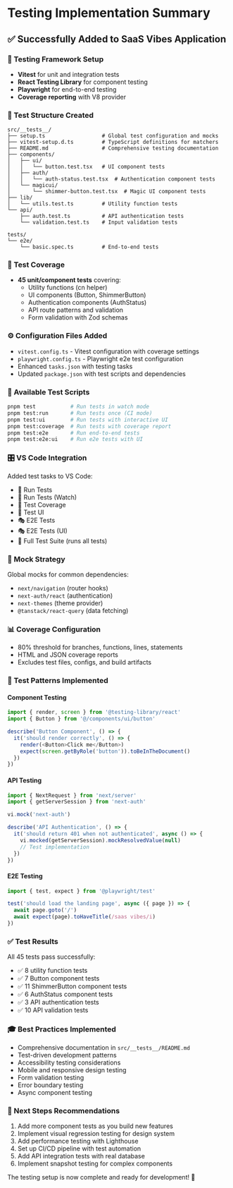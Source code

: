 # Testing Implementation Summary

## ✅ Successfully Added to SaaS Vibes Application

### 🧪 Testing Framework Setup
- **Vitest** for unit and integration tests
- **React Testing Library** for component testing  
- **Playwright** for end-to-end testing
- **Coverage reporting** with V8 provider

### 📁 Test Structure Created
```
src/__tests__/
├── setup.ts                  # Global test configuration and mocks
├── vitest-setup.d.ts         # TypeScript definitions for matchers
├── README.md                 # Comprehensive testing documentation
├── components/
│   ├── ui/
│   │   └── button.test.tsx   # UI component tests
│   ├── auth/
│   │   └── auth-status.test.tsx  # Authentication component tests
│   └── magicui/
│       └── shimmer-button.test.tsx  # Magic UI component tests
├── lib/
│   └── utils.test.ts         # Utility function tests
└── api/
    ├── auth.test.ts          # API authentication tests
    └── validation.test.ts    # Input validation tests

tests/
└── e2e/
    └── basic.spec.ts         # End-to-end tests
```

### 🎯 Test Coverage
- **45 unit/component tests** covering:
  - Utility functions (cn helper)
  - UI components (Button, ShimmerButton)
  - Authentication components (AuthStatus)
  - API route patterns and validation
  - Form validation with Zod schemas

### ⚙️ Configuration Files Added
- `vitest.config.ts` - Vitest configuration with coverage settings
- `playwright.config.ts` - Playwright e2e test configuration
- Enhanced `tasks.json` with testing tasks
- Updated `package.json` with test scripts and dependencies

### 🚀 Available Test Scripts
```bash
pnpm test           # Run tests in watch mode
pnpm test:run       # Run tests once (CI mode)
pnpm test:ui        # Run tests with interactive UI
pnpm test:coverage  # Run tests with coverage report
pnpm test:e2e       # Run end-to-end tests
pnpm test:e2e:ui    # Run e2e tests with UI
```

### 🎛️ VS Code Integration
Added test tasks to VS Code:
- 🧪 Run Tests
- 🧪 Run Tests (Watch)
- 🧪 Test Coverage
- 🧪 Test UI
- 🎭 E2E Tests
- 🎭 E2E Tests (UI)
- 🔬 Full Test Suite (runs all tests)

### 🔧 Mock Strategy
Global mocks for common dependencies:
- `next/navigation` (router hooks)
- `next-auth/react` (authentication)
- `next-themes` (theme provider)
- `@tanstack/react-query` (data fetching)

### 📊 Coverage Configuration
- 80% threshold for branches, functions, lines, statements
- HTML and JSON coverage reports
- Excludes test files, configs, and build artifacts

### 🧩 Test Patterns Implemented

#### Component Testing
```typescript
import { render, screen } from '@testing-library/react'
import { Button } from '@/components/ui/button'

describe('Button Component', () => {
  it('should render correctly', () => {
    render(<Button>Click me</Button>)
    expect(screen.getByRole('button')).toBeInTheDocument()
  })
})
```

#### API Testing
```typescript
import { NextRequest } from 'next/server'
import { getServerSession } from 'next-auth'

vi.mock('next-auth')

describe('API Authentication', () => {
  it('should return 401 when not authenticated', async () => {
    vi.mocked(getServerSession).mockResolvedValue(null)
    // Test implementation
  })
})
```

#### E2E Testing
```typescript
import { test, expect } from '@playwright/test'

test('should load the landing page', async ({ page }) => {
  await page.goto('/')
  await expect(page).toHaveTitle(/saas vibes/i)
})
```

### ✅ Test Results
All 45 tests pass successfully:
- ✅ 8 utility function tests
- ✅ 7 Button component tests  
- ✅ 11 ShimmerButton component tests
- ✅ 6 AuthStatus component tests
- ✅ 3 API authentication tests
- ✅ 10 API validation tests

### 🎓 Best Practices Implemented
- Comprehensive documentation in `src/__tests__/README.md`
- Test-driven development patterns
- Accessibility testing considerations
- Mobile and responsive design testing
- Form validation testing
- Error boundary testing
- Async component testing

### 🔄 Next Steps Recommendations
1. Add more component tests as you build new features
2. Implement visual regression testing for design system
3. Add performance testing with Lighthouse
4. Set up CI/CD pipeline with test automation
5. Add API integration tests with real database
6. Implement snapshot testing for complex components

The testing setup is now complete and ready for development! 🎉
